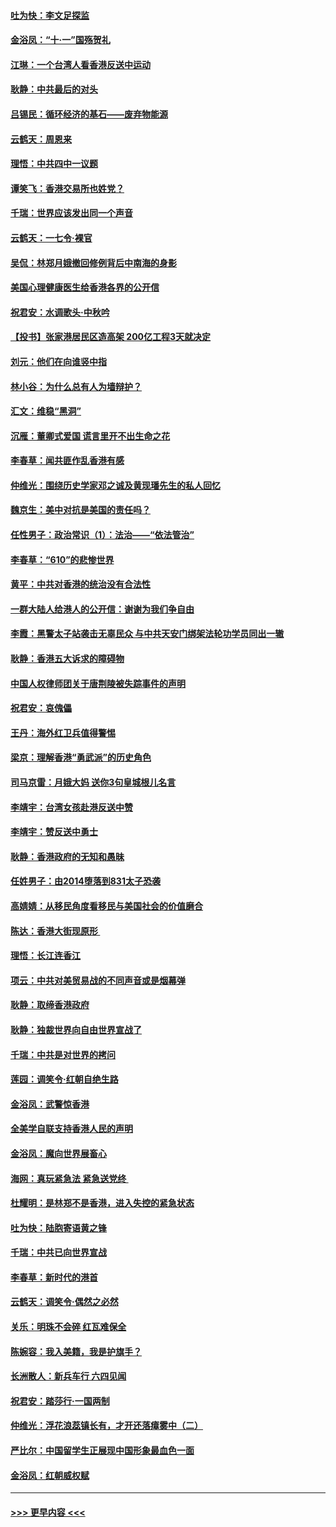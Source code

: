 #### [吐为快：李文足探监](../pages/nsc993/n11509622.md?t=09110344) 
#### [金浴凤：“十‧一”国殇贺礼](../pages/nsc993/n11509593.md?t=09110344) 
#### [江琳：一个台湾人看香港反送中运动](../pages/nsc993/n11509211.md?t=09110344) 
#### [耿静：中共最后的对头](../pages/nsc993/n11508308.md?t=09110344) 
#### [吕锡民：循环经济的基石——废弃物能源](../pages/nsc993/n11508212.md?t=09110344) 
#### [云鹤天：周恩来](../pages/nsc993/n11508055.md?t=09110344) 
#### [理悟：中共四中一议题](../pages/nsc993/n11507782.md?t=09110344) 
#### [谭笑飞：香港交易所也姓党？](../pages/nsc993/n11507753.md?t=09110344) 
#### [千瑞：世界应该发出同一个声音](../pages/nsc993/n11507290.md?t=09110344) 
#### [云鹤天：一七令‧裸官](../pages/nsc993/n11507177.md?t=09110344) 
#### [吴侃：林郑月娥撤回修例背后中南海的身影](../pages/nsc993/n11506876.md?t=09110344) 
#### [美国心理健康医生给香港各界的公开信](../pages/nsc993/n11506809.md?t=09110344) 
#### [祝君安：水调歌头‧中秋吟](../pages/nsc993/n11506758.md?t=09110344) 
#### [【投书】张家港居民区造高架 200亿工程3天就决定](../pages/nsc993/n11506682.md?t=09110344) 
#### [刘元：他们在向谁竖中指](../pages/nsc993/n11505384.md?t=09110344) 
#### [林小谷：为什么总有人为墙辩护？](../pages/nsc993/n11505226.md?t=09110344) 
#### [汇文：维稳“黑洞”](../pages/nsc993/n11504347.md?t=09110344) 
#### [沉雁：董卿式爱国 谎言里开不出生命之花](../pages/nsc993/n11503215.md?t=09110344) 
#### [李春草：闻共匪作乱香港有感](../pages/nsc993/n11503072.md?t=09110344) 
#### [仲维光：围绕历史学家邓之诚及黄现璠先生的私人回忆](../pages/nsc993/n11501330.md?t=09110344) 
#### [魏京生：美中对抗是美国的责任吗？](../pages/nsc993/n11500723.md?t=09110344) 
#### [任性男子：政治常识（1）：法治——“依法管治”](../pages/nsc993/n11500791.md?t=09110344) 
#### [李春草：“610”的悲惨世界](../pages/nsc993/n11501141.md?t=09110344) 
#### [黄平：中共对香港的统治没有合法性](../pages/nsc993/n11499473.md?t=09110344) 
#### [一群大陆人给港人的公开信：谢谢为我们争自由](../pages/nsc993/n11500402.md?t=09110344) 
#### [李霞：黑警太子站袭击无辜民众 与中共天安门绑架法轮功学员同出一辙](../pages/nsc993/n11499805.md?t=09110344) 
#### [耿静：香港五大诉求的障碍物](../pages/nsc993/n11497578.md?t=09110344) 
#### [中国人权律师团关于唐荆陵被失踪事件的声明](../pages/nsc993/n11500014.md?t=09110344) 
#### [祝君安：哀傀儡](../pages/nsc993/n11499776.md?t=09110344) 
#### [王丹：海外红卫兵值得警惕](../pages/nsc993/n11498138.md?t=09110344) 
#### [梁京：理解香港“勇武派”的历史角色](../pages/nsc993/n11498006.md?t=09110344) 
#### [司马京雷：月娥大妈  送你3句皇城根儿名言](../pages/nsc993/n11497885.md?t=09110344) 
#### [李靖宇：台湾女孩赴港反送中赞](../pages/nsc993/n11497721.md?t=09110344) 
#### [李靖宇：赞反送中勇士](../pages/nsc993/n11497452.md?t=09110344) 
#### [耿静：香港政府的无知和愚昧](../pages/nsc993/n11494238.md?t=09110344) 
#### [任姓男子：由2014堕落到831太子恐袭](../pages/nsc993/n11496683.md?t=09110344) 
#### [高婧婧：从移民角度看移民与美国社会的价值磨合](../pages/nsc993/n11495757.md?t=09110344) 
#### [陈达：香港大街现原形 ](../pages/nsc993/n11495441.md?t=09110344) 
#### [理悟：长江连香江](../pages/nsc993/n11495377.md?t=09110344) 
#### [项云：中共对美贸易战的不同声音或是烟幕弹](../pages/nsc993/n11494929.md?t=09110344) 
#### [耿静：取缔香港政府](../pages/nsc993/n11494218.md?t=09110344) 
#### [耿静：独裁世界向自由世界宣战了](../pages/nsc993/n11494190.md?t=09110344) 
#### [千瑞：中共是对世界的拷问](../pages/nsc993/n11493021.md?t=09110344) 
#### [莲园：调笑令‧红朝自绝生路](../pages/nsc993/n11493011.md?t=09110344) 
#### [金浴凤：武警惊香港](../pages/nsc993/n11492994.md?t=09110344) 
#### [全美学自联支持香港人民的声明](../pages/nsc993/n11492630.md?t=09110344) 
#### [金浴凤：魔向世界展畜心](../pages/nsc993/n11492599.md?t=09110344) 
#### [海网：真玩紧急法 紧急送党终 ](../pages/nsc993/n11492535.md?t=09110344) 
#### [杜耀明：是林郑不是香港，进入失控的紧急状态](../pages/nsc993/n11491420.md?t=09110344) 
#### [吐为快：陆胞寄语黄之锋](../pages/nsc993/n11491117.md?t=09110344) 
#### [千瑞：中共已向世界宣战](../pages/nsc993/n11490123.md?t=09110344) 
#### [李春草：新时代的港首](../pages/nsc993/n11489864.md?t=09110344) 
#### [云鹤天：调笑令·偶然之必然](../pages/nsc993/n11489701.md?t=09110344) 
#### [关乐：明珠不会碎 红瓦难保全](../pages/nsc993/n11489647.md?t=09110344) 
#### [陈婉容：我入美籍，我是护旗手？](../pages/nsc993/n11487908.md?t=09110344) 
#### [长洲散人：新兵车行 六四见闻](../pages/nsc993/n11487729.md?t=09110344) 
#### [祝君安：踏莎行‧一国两制](../pages/nsc993/n11487699.md?t=09110344) 
#### [仲维光：浮花浪蕊镇长有，才开还落瘴雾中（二）](../pages/nsc993/n11483286.md?t=09110344) 
#### [严比尔：中国留学生正展现中国形象最血色一面](../pages/nsc993/n11485145.md?t=09110344) 
#### [金浴凤：红朝威权赋](../pages/nsc993/n11485191.md?t=09110344) 

----
#### [ >>> 更早内容 <<< ](../indexes/nsc993-earlier.md)
